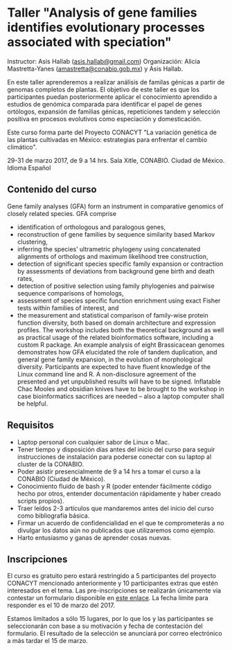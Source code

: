 # Taller "Analysis of gene families identifies evolutionary processes associated with speciation"

Instructor: Asis Hallab (asis.hallab@gmail.com)
Organización: Alicia Mastretta-Yanes (amastretta@conabio.gob.mx) y Asis Hallab.

En este  taller aprenderemos a realizar análisis de familas génicas a partir de genomas completos de plantas. El objetivo de este taller es que los participantes puedan posteriormente aplicar el conocimiento aprendido a estudios de genómica comparada para identificar el papel de genes ortólogos, expansión de familias génicas, repeticiones tandem y selección positiva en procesos evolutivos como especiación y domesticación.

Este curso forma parte del Proyecto CONACYT "La variación genética de las plantas cultivadas en México: estrategias para enfrentar el cambio climático". 

29-31 de marzo 2017, de 9 a 14 hrs. 
Sala Xitle, CONABIO. Ciudad de México.
Idioma Español

## Contenido del curso

Gene family analyses (GFA) form an instrument in comparative genomics of closely related species. GFA comprise
* 	identification of orthologous and paralogous genes, 
* 	reconstruction of gene families by sequence similarity based Markov clustering, 
* 	inferring the species’ ultrametric phylogeny using concatenated alignments of orthologs and maximum likelihood tree construction, 
* 	detection of significant species specific family expansion or contraction by assessments of deviations from background gene birth and death rates,
* 	detection of positive selection using family phylogenies and pairwise sequence comparisons of homologs,
* 	assessment of species specific function enrichment using exact Fisher tests within families of interest, and
* 	the measurement and statistical comparison of family-wise protein function diversity, both based on domain architecture and expression profiles.
The workshop includes both the theoretical background as well as practical usage of the related bioinformatics software, including a custom R package. An example analysis of eight Brassicacean genomes demonstrates how GFA elucidated the role of tandem duplication, and general gene family expansion, in the evolution of morphological diversity. 
Participants are expected to have fluent knowledge of the Linux command line and R. A non-disclosure agreement of the presented and yet unpublished results will have to be signed. Inflatable Chac Mooles and obsidian knives have to be brought to the workshop in case bioinformatics sacrifices are needed – also a laptop computer shall be helpful.

## Requisitos
* Laptop personal con cualquier sabor de Linux o Mac.
* Tener tiempo y disposición días antes del inicio del curso para seguir instrucciones de instalación para poderse conectar con su laptop al cluster de la CONABIO.
* Poder asistir presencialmente de 9 a 14 hrs a tomar el curso a la CONABIO (Ciudad de México).
* Conocimiento fluido de bash y R (poder entender fácilmente código hecho por otros, entender documentación rápidamente y haber creado scripts propios).
* Traer leídos 2-3 artículos que mandaremos antes del inicio del curso como bibliografía básica.
* Firmar un acuerdo de confidencialidad en el que te comprometerás a no divulgar los datos aún no publicados que utilizaremos como ejemplo.
* Harto entusiasmo y ganas de aprender cosas nuevas.


## Inscripciones
El curso es gratuito pero estará restringido a 5 participantes del proyecto CONACYT mencionado anteriormente y 10 participantes extras que estén interesados en el tema. Las pre-inscripciones se realizarán únicamente via contestar un formulario disponible en [este enlace](https://es.surveymonkey.com/r/RBB2LGJ). La fecha límite para responder es el 10 de marzo del 2017. 

Estamos limitados a sólo 15 lugares, por lo que los y las participantes se seleccionarán con base a su motivación y fecha de contestación del formulario. El resultado de la selección se anunciará por correo electrónico a más tardar el 15 de marzo.

